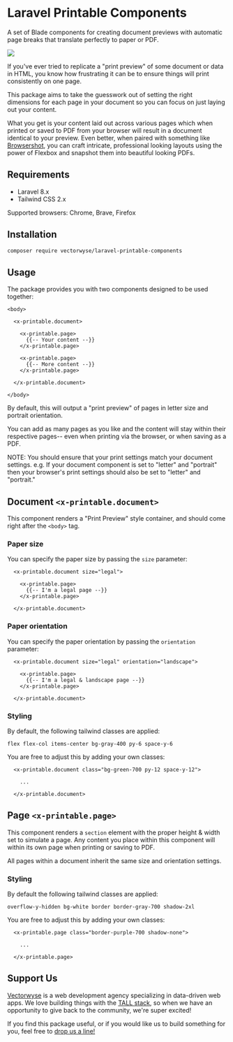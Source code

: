 
# Laravel Printable Components

A set of Blade components for creating document previews with automatic page breaks that translate perfectly to paper or PDF.

![](screenshot.gif)

If you've ever tried to replicate a "print preview" of some document or data in HTML, you know how frustrating it can be to ensure things will print consistently on one page.

This package aims to take the guesswork out of setting the right dimensions for each page in your document so you can focus on just laying out your content.

What you get is your content laid out across various pages which when printed or saved to PDF from your browser will result in a document identical to your preview. Even better, when paired with something like [Browsershot](https://github.com/spatie/browsershot), you can craft intricate, professional looking layouts using the power of Flexbox and snapshot them into beautiful looking PDFs.

## Requirements

* Laravel 8.x
* Tailwind CSS 2.x

Supported browsers: Chrome, Brave, Firefox

## Installation

```sh
composer require vectorwyse/laravel-printable-components
```

## Usage

The package provides you with two components designed to be used together:

```blade
<body>

  <x-printable.document>

    <x-printable.page>
      {{-- Your content --}}
    </x-printable.page>

    <x-printable.page>
      {{-- More content --}}
    </x-printable.page>

  </x-printable.document>

</body>
```

By default, this will output a "print preview" of pages in letter size and portrait orientation.

You can add as many pages as you like and the content will stay within their respective pages-- even when printing via the browser, or when saving as a PDF.

NOTE: You should ensure that your print settings match your document settings. e.g. If your document component is set to "letter" and "portrait" then your browser's print settings should also be set to "letter" and "portrait."

## Document `<x-printable.document>`

This component renders a "Print Preview" style container, and should come right after the `<body>` tag.

### Paper size

You can specify the paper size by passing the `size` parameter:

```blade
  <x-printable.document size="legal">

    <x-printable.page>
      {{-- I'm a legal page --}}
    </x-printable.page>

  </x-printable.document>
```

### Paper orientation

You can specify the paper orientation by passing the `orientation` parameter:

```blade
  <x-printable.document size="legal" orientation="landscape">

    <x-printable.page>
      {{-- I'm a legal & landscape page --}}
    </x-printable.page>

  </x-printable.document>
```

### Styling

By default, the following tailwind classes are applied:

`flex flex-col items-center bg-gray-400 py-6 space-y-6`

You are free to adjust this by adding your own classes:

```blade
  <x-printable.document class="bg-green-700 py-12 space-y-12">

    ...

  </x-printable.document>
```

## Page `<x-printable.page>`

This component renders a `section` element with the proper height & width set to simulate a page.
Any content you place within this component will within its own page when printing or saving to PDF.

All pages within a document inherit the same size and orientation settings.


### Styling

By default the following tailwind classes are applied:

`overflow-y-hidden bg-white border border-gray-700 shadow-2xl`

You are free to adjust this by adding your own classes:

```blade
  <x-printable.page class="border-purple-700 shadow-none">

    ...

  </x-printable.page>
```

## Support Us
[Vectorwyse](https://vectorwyse.com) is a web development agency specializing in data-driven web apps. We love building things with the [TALL stack](https://tallstack.dev/), so when we have an opportunity to give back to the community, we're super excited!

If you find this package useful, or if you would like us to build something for you, feel free to [drop us a line!](mailto:hello@vectorwyse.com)